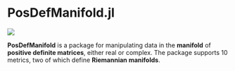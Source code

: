 # PosDefManifold.jl

[![](https://img.shields.io/badge/docs-dev-blue.svg)](https://Marco-Congedo.github.io/PosDefManifold.jl/latest)

**PosDefManifold** is a package for manipulating data in the **manifold** of **positive definite matrices**, either real or complex.
The package supports 10 metrics, two of which define **Riemannian manifolds**.  
